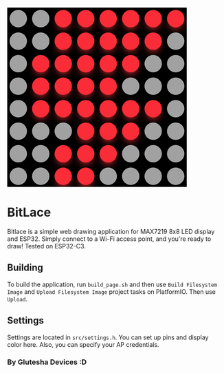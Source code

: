 ![img](/img/bitlace.png)
# BitLace
Bitlace is a simple web drawing application for MAX7219 8x8 LED display and ESP32. Simply connect to a Wi-Fi access point, and you're ready to draw!
Tested on ESP32-C3.
## Building
To build the application, run ```build_page.sh``` and then use ```Build Filesystem Image``` and ```Upload Filesystem Image``` project tasks on PlatformIO. Then use ```Upload```.
## Settings 
Settings are located in ```src/settings.h```. You can set up pins and display color here. Also, you can specify your AP credentials.

### By Glutesha Devices :D
